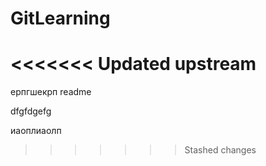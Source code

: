 # GitLearning
<<<<<<< Updated upstream
=======


ерпгшекрп
readme

dfgfdgefg

иаоплиаолп
>>>>>>> Stashed changes
